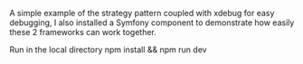 A simple example of the strategy pattern coupled with xdebug for easy debugging, I also installed a Symfony component to demonstrate how easily these 2 frameworks can work together.

Run in the local directory
npm install && npm run dev

